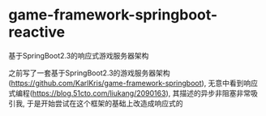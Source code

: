 # game-framework-springboot-reactive
基于SpringBoot2.3的响应式游戏服务器架构

之前写了一套基于SpringBoot2.3的游戏服务器架构(https://github.com/KarlKris/game-framework-springboot),
无意中看到响应式编程(https://blog.51cto.com/liukang/2090163),
其描述的异步非阻塞非常吸引我,
于是开始尝试在这个框架的基础上改造成响应式的

